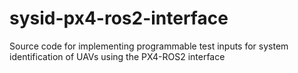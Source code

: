 # sysid-px4-ros2-interface
Source code for implementing programmable test inputs for system identification of UAVs using the PX4-ROS2 interface
